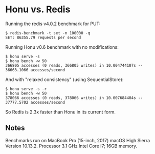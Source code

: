 # Honu vs. Redis 

Running the redis v4.0.2 benchmark for PUT:

```
$ redis-benchmark -t set -n 100000 -q
SET: 86355.79 requests per second
```

Running Honu v0.6 benchmark with no modifications:

```
$ honu serve -s 
$ honu bench -w 50 
366805 accesses (0 reads, 366805 writes) in 10.004744107s -- 36663.1066 accesses/second
```

And with "relaxed consistency" (using SequentialStore):

```
$ honu serve -s -r
$ honu bench -w 50 
378066 accesses (0 reads, 378066 writes) in 10.007684404s -- 37777.5702 accesses/second
```

So Redis is 2.3x faster than Honu in its current form. 

## Notes 

Benchmarks run on MacBook Pro (15-inch, 2017) macOS High Sierra Version 10.13.2. 
Processor 3.1 GHz Intel Core i7; 16GB memory. 
